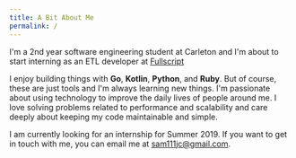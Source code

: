 ```yaml
---
title: A Bit About Me
permalink: /
---
```


I'm a 2nd year software engineering student at Carleton and I'm about to start interning as an ETL developer at [Fullscript](https://fullscript.com) 

I enjoy building things with **Go**, **Kotlin**, **Python**, and **Ruby**. But of course, these are just tools and I'm always learning new things. I'm passionate about using technology to improve the daily lives of people around me. I love solving problems related to performance and scalability and care deeply about keeping my code maintainable and simple.

I am currently looking for an internship for Summer 2019. If you want to get in touch with me, you can email me at [sam111jc@gmail.com](mailto:sam111jc@gmail.com).